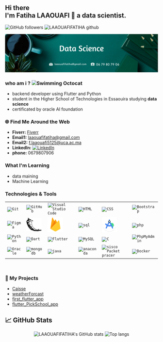 
## Hi there  <br>I'm Fatiha LAAOUAFI 👋 a data scientist.

![GitHub followers](https://img.shields.io/github/followers/LAAOUAFIFATIHA?label=Follow&style=social) 
<img src="https://komarev.com/ghpvc/?username=LAAOUAFIFATIHA&label=Profile%20views&color=0e75b6&style=plastic" alt="LAAOUAFIFATIHA github" width="105px" /> 
 
<img src="image.png"></img>

### who am i ? <img src="http://i.imgur.com/Cj4rMrS.gif" height="40" alt="Swimming Octocat" title="Games on GitHub"> 
- backend developer using Flutter and Python
- student in the Higher School of Technologies in Essaouira studying <strong> data science </strong>
- certificated by oracle AI foundation 
### 🌐 Find Me Around the Web
- **Fiverr:** <a href="https://fr.fiverr.com/fatiha_laa?up_rollout=true"> Fiverr</a>
- **Email1:** <a href="laaouafifatiha@gmail.com"> laaouafifatiha@gmail.com </a>
- **Email2:** <a href="f.laaouafi5125@uca.ac.ma"> f.laaouafi5125@uca.ac.ma </a>
- **LinkedIn:** [![LinkedIn][linkedin-shield]][linkedin-url]
- **phone:** 0679807906


###  What I'm Learning
- data maining 
- Machine Learning

###  Technologies & Tools

<div align="center">
<table>
	<tr>
		<td><code><img width="50" src="https://user-images.githubusercontent.com/25181517/192108372-f71d70ac-7ae6-4c0d-8395-51d8870c2ef0.png" alt="Git" title="Git"/></code></td>
		<td><code><img width="50" src="https://user-images.githubusercontent.com/25181517/192108374-8da61ba1-99ec-41d7-80b8-fb2f7c0a4948.png" alt="GitHub" title="GitHub"/></code></td>
			<td><code><img width="50" src="https://user-images.githubusercontent.com/25181517/192108891-d86b6220-e232-423a-bf5f-90903e6887c3.png" alt="Visual Studio Code" title="Visual Studio Code"/></code></td>
			<td><code><img width="50" src="https://user-images.githubusercontent.com/25181517/192158954-f88b5814-d510-4564-b285-dff7d6400dad.png" alt="HTML" title="HTML"/></code></td>
			<td><code><img width="50" src="https://user-images.githubusercontent.com/25181517/183898674-75a4a1b1-f960-4ea9-abcb-637170a00a75.png" alt="CSS" title="CSS"/></code></td>
			<td><code><img width="50" src="https://user-images.githubusercontent.com/25181517/183898054-b3d693d4-dafb-4808-a509-bab54cf5de34.png" alt="Bootstrap" title="Bootstrap"/></code></td>
		</tr>
		<tr>
			<td><code><img width="50" src="https://user-images.githubusercontent.com/25181517/189715289-df3ee512-6eca-463f-a0f4-c10d94a06b2f.png" alt="Figma" title="Figma"/></code></td>
			<td><code><img width="50" src="flask.png" alt="flask" title="flask"/></code></td>
			<td><code><img width="50" src="firabase.png" alt="firabase" title="firabase"/></code></td>
			<td><code><img width="50" src="https://cdn-icons-png.flaticon.com/128/7506/7506880.png" alt="sql" title="sql"/></code></td>
			<td><code><img width="50" src="Android1.png" alt="Android" title="Android"/></code></td>
			<td><code><img width="50" src="https://cdn-icons-png.flaticon.com/128/5968/5968332.png" alt="php" title="php"/></code></td>
		</tr>
		<tr>
		</tr>
		<tr>
			<td><code><img width="50" src="https://user-images.githubusercontent.com/25181517/183423507-c056a6f9-1ba8-4312-a350-19bcbc5a8697.png" alt="Python" title="Python"/></code></td>
			<td><code><img width="50" src="https://user-images.githubusercontent.com/25181517/186150304-1568ffdf-4c62-4bdc-9cf1-8d8efcea7c5b.png" alt="Dart" title="Dart"/></code></td>
			<td><code><img width="50" src="https://user-images.githubusercontent.com/25181517/186150365-da1eccce-6201-487c-8649-45e9e99435fd.png" alt="Flutter" title="Flutter"/></code></td>
			<td><code><img width="50" src="https://user-images.githubusercontent.com/25181517/183896128-ec99105a-ec1a-4d85-b08b-1aa1620b2046.png" alt="MySQL" title="MySQL"/></code></td>
			<td><code><img width="50" src="https://user-images.githubusercontent.com/25181517/192106070-46255bcf-65e6-4c6b-a296-bf8d0d8fb2a7.png" alt="C" title="C"/></code></td>
			<td><code><img width="50" src="https://miro.medium.com/v2/resize:fit:1400/1*5Hnnv0awfSv0BGcq1C522w.png" alt="PhpMyAdmin" title="PhpMyAdmin"/></code></td>
	</tr>
	<tr> 


<td><code><img width="50" src="https://encrypted-tbn0.gstatic.com/images?q=tbn:ANd9GcSxNxoOiahaVIVpz6ZzbPdAANgtLZ_AqL235Q&s" alt="Oracle" title="Oracle"/></code></td>
			<td><code><img width="50" src="https://encrypted-tbn0.gstatic.com/images?q=tbn:ANd9GcSzW8tJ7lmNFa3yvNLGadpoOpxg0EfOOfoGRm_2QkLNvGMvJcCQmebRh-P7RH6AjytRC7g&usqp=CAU" alt="mongodb" title="mongodb"/></code></td>
			<td><code><img width="50" src="https://encrypted-tbn0.gstatic.com/images?q=tbn:ANd9GcTDuVBCxLpZ_cg7a7CogqY9RvFQ5uGXqRglFA&s" alt="java" title="java"/></code></td>
			<td><code><img width="50" src="https://img.icons8.com/fluent/600/anaconda--v2.png" alt="anaconda" title="anaconda"/></code></td>
			<td><code><img width="50" src="https://hurbad.com/wp-content/uploads/2021/12/Cisco-Packet-Tracer.png" alt="sisco Packet pracer" title="Cisco-Packet-Tracer"/></code></td>
			<td><code><img width="50" src="https://encrypted-tbn0.gstatic.com/images?q=tbn:ANd9GcTDuVBCxLpZ_cg7a7CogqY9RvFQ5uGXqRglFA&s" alt="Docker" title="Docker"/></code></td>
	



  
</tr>
</table>
</div>
<br>

### 🚀 My Projects
-  <a href="https://github.com/LAAOUAFIFATIHA/PHP_Caisse">Caisse</a>
-  <a href="https://github.com/LAAOUAFIFATIHA/weatherForcast">weatherForcast</a>
-  <a href="https://github.com/LAAOUAFIFATIHA/first_flutter_app">first_flutter_app</a>
-  <a href="https://github.com/LAAOUAFIFATIHA/flutter_PickSchool_app">flutter_PickSchool_app</a>


## 📈 GitHub Stats
<div align="center">
<img alt="LAAOUAFIFATIHA's GitHub stats" src="https://github-readme-stats.vercel.app/api?username=LAAOUAFIFATIHA&show_icons=true&theme=transparent"/>
<img alt="Top langs" src="https://github-readme-stats.vercel.app/api/top-langs/?username=LAAOUAFIFATIHA&layout=compact&&langs_count=8"/>
</div>





<!-- MARKDOWN LINKS & IMAGES -->
[linkedin-shield]: https://img.shields.io/badge/-LinkedIn-black.svg?style=for-the-badge&logo=linkedin&colorB=555
[linkedin-url]:https://www.linkedin.com/in/fatiha-laaouafi-4227252ba/
